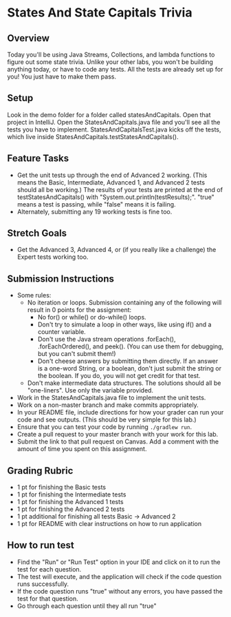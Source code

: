 # States And State Capitals Trivia

## Overview
Today you'll be using Java Streams, Collections, and lambda functions to figure out some state trivia. Unlike your other labs, you won't be building anything today, or have to code any tests. All the tests are already set up for you! You just have to make them pass.

## Setup
Look in the demo folder for a folder called statesAndCapitals. Open that project in IntelliJ. Open the StatesAndCapitals.java file and you'll see all the tests you have to implement. StatesAndCapitalsTest.java kicks off the tests, which live inside StatesAndCapitals.testStatesAndCapitals().

## Feature Tasks
- Get the unit tests up through the end of Advanced 2 working. (This means the Basic, Intermediate, Advanced 1, and Advanced 2 tests should all be working.) The results of your tests are printed at the end of testStatesAndCapitals() with "System.out.println(testResults);". "true" means a test is passing, while "false" means it is failing.
- Alternately, submitting any 19 working tests is fine too.

## Stretch Goals
- Get the Advanced 3, Advanced 4, or (if you really like a challenge) the Expert tests working too.

## Submission Instructions
* Some rules:
    * No iteration or loops. Submission containing any of the following will result in 0 points for the assignment:
        * No for() or while() or do-while() loops.
        * Don't try to simulate a loop in other ways, like using if() and a counter variable.
        * Don't use the Java stream operations .forEach(), .forEachOrdered(), and peek(). (You can use them for debugging, but you can't submit them!)
        * Don't cheese answers by submitting them directly. If an answer is a one-word String, or a boolean, don't just submit the string or the boolean. If you do, you will not get credit for that test.
    * Don't make intermediate data structures. The solutions should all be "one-liners". Use only the variable provided.
* Work in the StatesAndCapitals.java file to implement the unit tests.
* Work on a non-master branch and make commits appropriately.
* In your README file, include directions for how your grader can run your code and see outputs. (This should be very simple for this lab.)
* Ensure that you can test your code by running `./gradlew run`.
* Create a pull request to your master branch with your work for this lab.
* Submit the link to that pull request on Canvas. Add a comment with the amount of time you spent on this assignment.

## Grading Rubric
- 1 pt for finishing the Basic tests
- 1 pt for finishing the Intermediate tests
- 1 pt for finishing the Advanced 1 tests
- 1 pt for finishing the Advanced 2 tests
- 1 pt additional for finishing all tests Basic -> Advanced 2
- 1 pt for README with clear instructions on how to run application


## How to run test
* Find the "Run" or "Run Test" option in your IDE and click on it to run the test for each question.
* The test will execute, and the application will check if the code question runs successfully.
* If the code question runs "true" without any errors, you have passed the test for that question.
* Go through each question until they all run "true"